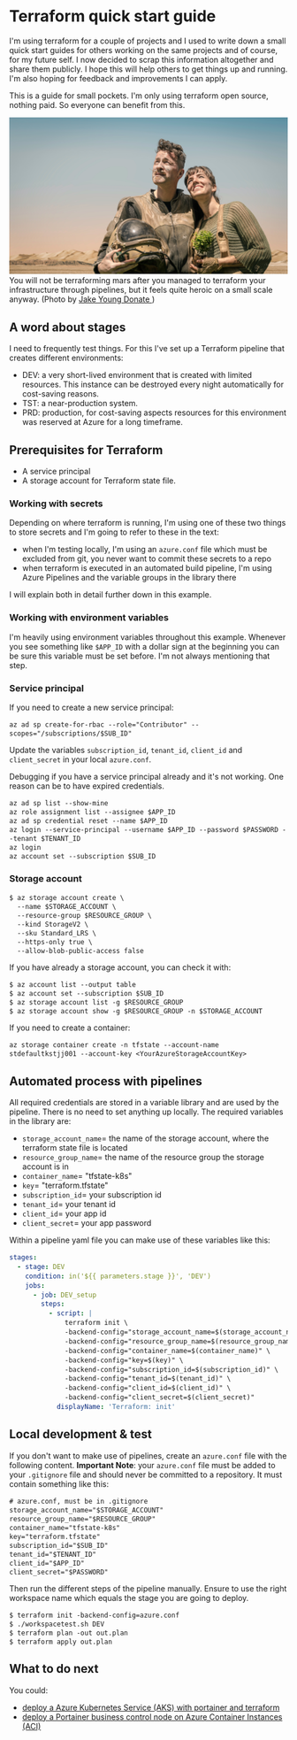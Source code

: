 # Terraform quick start guide

I'm using terraform for a couple of projects and I used to write down a small quick start guides for others working on the same projects and of course, for my future self. I now decided to scrap this information altogether and share them publicly. I hope this will help others to get things up and running. I'm also hoping for feedback and improvements I can apply.

This is a guide for small pockets. I'm only using terraform open source, nothing paid. So everyone can benefit from this.

![Man and woman terraforming mars](.images/man-and-woman-terraforming-mars.jpg "Man and woman terraforming mars")
You will not be terraforming mars after you managed to terraform your infrastructure through pipelines, but it feels quite heroic on a small scale anyway. (Photo by [Jake Young
Donate ](https://www.pexels.com/photo/photo-of-man-and-woman-looking-at-the-sky-732894/))

## A word about stages

I need to frequently test things. For this I've set up a Terraform pipeline that creates different environments:

- DEV: a very short-lived environment that is created with limited resources. This instance can be destroyed every night automatically for cost-saving reasons.
- TST: a near-production system.
- PRD: production, for cost-saving aspects resources for this environment was reserved at Azure for a long timeframe.

## Prerequisites for Terraform

- A service principal
- A storage account for Terraform state file.

### Working with secrets

Depending on where terraform is running, I'm using one of these two things to store secrets and I'm going to refer to these in the text:

- when I'm testing locally, I'm using an `azure.conf` file which must be excluded from git, you never want to commit these secrets to a repo
- when terraform is executed in an automated build pipeline, I'm using Azure Pipelines and the variable groups in the library there

I will explain both in detail further down in this example.

### Working with environment variables

I'm heavily using environment variables throughout this example. Whenever you see something like `$APP_ID` with a dollar sign at the beginning you can be sure this variable must be set before. I'm not always mentioning that step.

### Service principal

If you need to create a new service principal:
```
az ad sp create-for-rbac --role="Contributor" --scopes="/subscriptions/$SUB_ID"
```

Update the variables `subscription_id`, `tenant_id`, `client_id` and `client_secret` in your local `azure.conf`.

Debugging if you have a service principal already and it's not working. One reason can be to have expired credentials.

```
az ad sp list --show-mine
az role assignment list --assignee $APP_ID
az ad sp credential reset --name $APP_ID
az login --service-principal --username $APP_ID --password $PASSWORD --tenant $TENANT_ID
az login
az account set --subscription $SUB_ID
```

### Storage account

```
$ az storage account create \
  --name $STORAGE_ACCOUNT \
  --resource-group $RESOURCE_GROUP \
  --kind StorageV2 \
  --sku Standard_LRS \
  --https-only true \
  --allow-blob-public-access false
```

If you have already a storage account, you can check it with:

```
$ az account list --output table
$ az account set --subscription $SUB_ID
$ az storage account list -g $RESOURCE_GROUP
$ az storage account show -g $RESOURCE_GROUP -n $STORAGE_ACCOUNT
```

If you need to create a container:

```
az storage container create -n tfstate --account-name stdefaultkstjj001 --account-key <YourAzureStorageAccountKey>
```

## Automated process with pipelines

All required credentials are stored in a variable library and are used by the pipeline. There is no need to set anything up locally. The required variables in the library are:

- `storage_account_name`= the name of the storage account, where the terraform state file is located
- `resource_group_name`= the name of the resource group the storage account is in
- `container_name`= "tfstate-k8s"
- `key`= "terraform.tfstate"
- `subscription_id`= your subscription id
- `tenant_id`= your tenant id
- `client_id`= your app id
- `client_secret`= your app password

Within a pipeline yaml file you can make use of these variables like this:

````yaml
stages:
  - stage: DEV
    condition: in('${{ parameters.stage }}', 'DEV')
    jobs:
      - job: DEV_setup
        steps:
          - script: |
              terraform init \
              -backend-config="storage_account_name=$(storage_account_name)" \
              -backend-config="resource_group_name=$(resource_group_name)" \
              -backend-config="container_name=$(container_name)" \
              -backend-config="key=$(key)" \
              -backend-config="subscription_id=$(subscription_id)" \
              -backend-config="tenant_id=$(tenant_id)" \
              -backend-config="client_id=$(client_id)" \
              -backend-config="client_secret=$(client_secret)"
            displayName: 'Terraform: init'
````

## Local development & test

If you don't want to make use of pipelines, create an `azure.conf` file with the following content. **Important Note**: your `azure.conf` file must be added to your `.gitignore` file and should never be committed to a repository. It must contain something like this:

```
# azure.conf, must be in .gitignore
storage_account_name="$STORAGE_ACCOUNT"
resource_group_name="$RESOURCE_GROUP"
container_name="tfstate-k8s"
key="terraform.tfstate"
subscription_id="$SUB_ID"
tenant_id="$TENANT_ID"
client_id="$APP_ID"
client_secret="$PASSWORD"
```

Then run the different steps of the pipeline manually. Ensure to use the right workspace name which equals the stage you are going to deploy.

```
$ terraform init -backend-config=azure.conf
$ ./workspacetest.sh DEV
$ terraform plan -out out.plan
$ terraform apply out.plan
```

## What to do next

You could:

- [deploy a Azure Kubernetes Service (AKS) with portainer and terraform](https://github.com/xware-gmbh/aks-terraform-portainer)
- [deploy a Portainer business control node on Azure Container Instances (ACI)](https://github.com/xware-gmbh/portainer-control-node-example)
